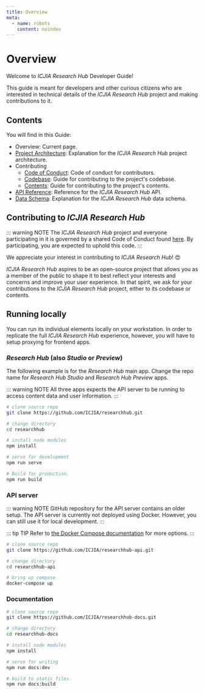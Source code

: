 ```yaml
---
title: Overview
meta:
  - name: robots
    content: noindex
---
```


<AlertCOVID />

# Overview

Welcome to _ICJIA Research Hub_ Developer Guide!

This guide is meant for developers and other curious citizens who are interested in technical details of the _ICJIA Research Hub_ project and making contributions to it.

## Contents

You will find in this Guide:

- Overview: Current page.
- [Project Architecture](architecture.md): Explanation for the _ICJIA Research Hub_ project architecture.
- Contributing
  - [Code of Conduct](contributing/code_of_conduct.md): Code of conduct for contributors.
  - [Codebase](contributing/codebase.md): Guide for contributing to the project's codebase.
  - [Contents](contributing/contents.md): Guide for contributing to the project's contents.
- [API Reference](api.md): Reference for the _ICJIA Research Hub_ API.
- [Data Schema](schema.md): Explanation for the _ICJIA Research Hub_ data schema.

## Contributing to _ICJIA Research Hub_

::: warning NOTE
The _ICJIA Research Hub_ project and everyone participating in it is governed by a shared Code of Conduct found [here](contributing/code_of_conduct.md). By participating, you are expected to uphold this code.
:::

We appreciate your interest in contributing to _ICJIA Research Hub_! :heart_eyes:

_ICJIA Research Hub_ aspires to be an open-source project that allows you as a member of the public to shape it to best reflect your interests and concerns and improve your user experience. In that spirit, we ask for your contributions to the _ICJIA Research Hub_ project, either to its codebase or contents.

## Running locally

You can run its individual elements locally on your workstation. In order to replicate the full _ICJIA Research Hub_ experience, however, you will have to setup proxying for frontend apps.

### _Research Hub_ (also _Studio_ or _Preview_)

The following example is for the _Research Hub_ main app. Change the repo name for _Research Hub Studio_ and _Research Hub Preview_ apps.

::: warning NOTE
All three apps expects the API server to be running to access content data and user information.
:::

```sh
# clone source repo
git clone https://github.com/ICJIA/researchhub.git

# change directory
cd researchhub

# install node modules
npm install

# serve for development
npm run serve

# Build for production.
npm run build
```

### API server

::: warning NOTE
GitHub repository for the API server contains an older setup. The API server is currently not deployed using Docker. However, you can still use it for local development.
:::

::: tip TIP
Refer to [the Docker Compose documentation](https://docs.docker.com/compose/) for more options.
:::

```sh
# clone source repo
git clone https://github.com/ICJIA/researchhub-api.git

# change directory
cd researchhub-api

# bring up compose
docker-compose up
```

### Documentation

```sh
# clone source repo
git clone https://github.com/ICJIA/researchhub-docs.git

# change directory
cd researchhub-docs

# install node modules
npm install

# serve for writing
npm run docs:dev

# build to static files.
npm run docs:build
```

<FundingStatement />
